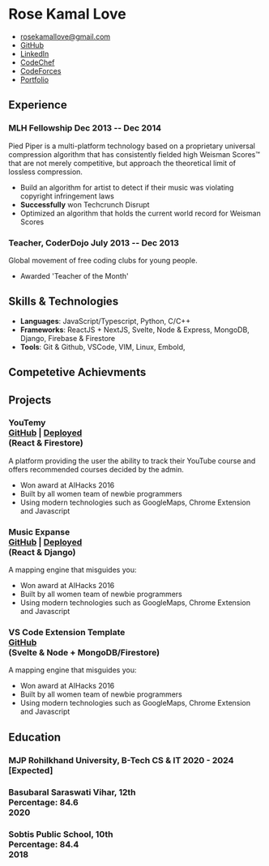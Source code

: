 <!-- The (first) h1 will be used as the <title> of the HTML page -->
# Rose Kamal Love

<!-- The unordered list immediately after the h1 will be formatted on a single
line. It is intended to be used for contact details -->
- <rosekamallove@gmail.com>
- [GitHub](https://github.com/rosekamallove)
- [LinkedIn](https://www.linkedin.com/in/rose-kamal-love-1146141b0/)
- [CodeChef](https://codechef.com/users/rosekamallove)
- [CodeForces](https://codeforces.com/profile/rosekamallove)
- [Portfolio](https://rosekamallove.github.io)


## Experience

<!-- You have to wrap the "left" and "right" half of these headings in spans by
hand -->
### <span>MLH Fellowship</span> <span>Dec 2013 -- Dec 2014</span>

Pied Piper is a multi-platform technology based on a proprietary universal
compression algorithm that has consistently fielded high Weisman Scores™ that
are not merely competitive, but approach the theoretical limit of lossless
compression.

 - Build an algorithm for artist to detect if their music was violating
   copyright infringement laws
 - **Successfully** won Techcrunch Disrupt
 - Optimized an algorithm that holds the current world record for Weisman Scores

### <span>Teacher, CoderDojo</span> <span>July 2013 -- Dec 2013</span>

Global movement of free coding clubs for young people.

 - Awarded 'Teacher of the Month'

## Skills & Technologies

 - **Languages**: JavaScript/Typescript, Python, C/C++
 - **Frameworks**: ReactJS + NextJS, Svelte, Node & Express, MongoDB, Django, Firebase & Firestore
 - **Tools**: Git & Github, VSCode, VIM, Linux, Embold, 

## Competetive Achievments


## Projects

### <span>YouTemy <div class="link">[GitHub](https://github.com/rosekamallove/youtemy) | [Deployed](https://youtemy.tech)</div></span> <span class="technologies">(React & Firestore)</span>

A platform providing the user the ability to track their YouTube course and offers recommended courses decided by the
admin.

   - Won award at AIHacks 2016
   - Built by all women team of newbie programmers
   - Using modern technologies such as GoogleMaps, Chrome Extension and Javascript

### <span>Music Expanse<div class="link">[GitHub](https://github.com/rosekamallove/music-expanse) | [Deployed](https://music-expanse.herokuapp.com)</div></span> <span class="technologies">(React & Django)</span>

A mapping engine that misguides you:

   - Won award at AIHacks 2016
   - Built by all women team of newbie programmers
   - Using modern technologies such as GoogleMaps, Chrome Extension and Javascript

### <span>VS Code Extension Template<div class="link">[GitHub](https://github.com/rosekamallove/vscode-extension-template)</div></span> <span class="technologies">(Svelte & Node + MongoDB/Firestore)</span>

A mapping engine that misguides you:

   - Won award at AIHacks 2016
   - Built by all women team of newbie programmers
   - Using modern technologies such as GoogleMaps, Chrome Extension and Javascript


## Education
### <span>MJP Rohilkhand University, B-Tech CS & IT</span> <span class="technologies">2020 - 2024 [Expected]</span>
### <span>Basubaral Saraswati Vihar, 12th <div class="marks"> Percentage: 84.6</div></span > <span class="technologies">2020</span>
### <span>Sobtis Public School, 10th <div class="marks"> Percentage: 84.4 </div></span> <span class="technologies">2018</span>

